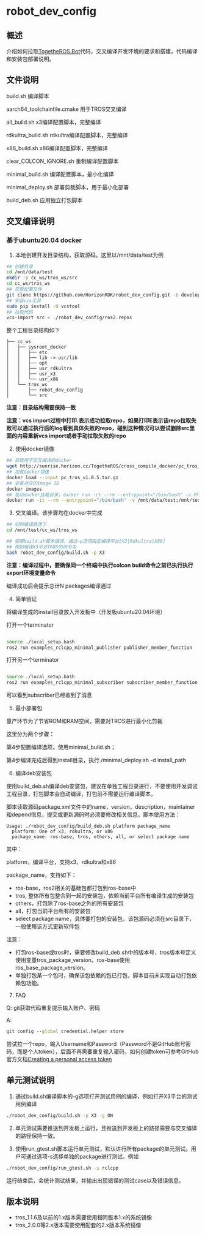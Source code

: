 # robot_dev_config

## 概述

介绍如何拉取[TogetheROS.Bot](https://developer.horizon.ai/api/v1/fileData/documents_tros/index.html)代码，交叉编译开发环境的要求和搭建，代码编译和安装包部署说明。

## 文件说明

build.sh 编译脚本

aarch64_toolchainfile.cmake 用于TROS交叉编译

all_build.sh x3编译配置脚本，完整编译

rdkultra_build.sh rdkultra编译配置脚本，完整编译

x86_build.sh x86编译配置脚本，完整编译

clear_COLCON_IGNORE.sh 重制编译配置脚本

minimal_build.sh 编译配置脚本，最小化编译

minimal_deploy.sh 部署剪裁脚本，用于最小化部署

build_deb.sh 应用独立打包脚本

## 交叉编译说明

### 基于ubuntu20.04 docker

1. 本地创建开发目录结构，获取源码。这里以/mnt/data/test为例

```bash
## 创建目录
cd /mnt/data/test
mkdir -p cc_ws/tros_ws/src
cd cc_ws/tros_ws
## 获取配置文件
git clone https://github.com/HorizonRDK/robot_dev_config.git -b develop
## 安装vcs工具
sudo pip install -U vcstool 
## 拉取代码
vcs-import src < ./robot_dev_config/ros2.repos 
```

整个工程目录结构如下

```text
├── cc_ws
│   ├── sysroot_docker
│   │   ├── etc
│   │   ├── lib -> usr/lib
│   │   ├── opt
│   │   ├── usr_rdkultra
│   │   ├── usr_x3
│   │   └── usr_x86
│   └── tros_ws
│       ├── robot_dev_config
│       └── src
```

**注意：目录结构需要保持一致**

**注意：vcs import过程中打印.表示成功拉取repo，如果打印E表示该repo拉取失败可以通过执行后的log看到具体失败的repo，碰到这种情况可以尝试删除src里面的内容重新vcs import或者手动拉取失败的repo**

2. 使用docker镜像

```bash
## 获取用于交叉编译的docker
wget http://sunrise.horizon.cc/TogetheROS/cross_compile_docker/pc_tros_v1.0.5.tar.gz
## 加载docker镜像
docker load --input pc_tros_v1.0.5.tar.gz
## 查看对应的image ID
docker images
## 启动docker挂载目录，docker run -it --rm --entrypoint="/bin/bash" -v PC本地目录:docker目录 imageID
docker run -it --rm --entrypoint="/bin/bash" -v /mnt/data/test:/mnt/test 725ec5a56ede
```

3. 交叉编译。该步骤均在docker中完成

```bash
## 切到编译路径下
cd /mnt/test/cc_ws/tros_ws

## 使用build.sh脚本编译，通过-p选项指定编译平台[X3|Rdkultra|X86]
## 例如编译X3平台TROS的命令为
bash robot_dev_config/build.sh -p X3
```

**注意：编译过程中，要确保同一个终端中执行colcon build命令之前已执行执行export环境变量命令**

编译成功后会提示总计N packages编译通过

4. 简单验证

将编译生成的install目录放入开发板中（开发板ubuntu20.04环境）

打开一个terminator
```bash

source ./local_setup.bash
ros2 run examples_rclcpp_minimal_publisher publisher_member_function

```

打开另一个terminator

```bash

source ./local_setup.bash
ros2 run examples_rclcpp_minimal_subscriber subscriber_member_function

```

可以看到subscriber已经收到了消息

5. 最小部署包

量产环节为了节省ROM和RAM空间，需要对TROS进行最小化剪裁

这里分为两个步骤：

  第4步配置编译选项，使用minimal_build.sh；

  第4步编译完成后得到install目录，执行./minimal_deploy.sh -d install_path

6. 编译deb安装包

使用build_deb.sh编译deb安装包，建议在单独工程目录进行，不要使用开发调试工程目录，打包脚本会自动编译，打包前不需要运行编译脚本。

脚本读取源码package.xml文件中的name，version，description，maintainer和depend信息，提交或更新源码时必须要修改相关信息。脚本使用方法：

```text
Usage: ./robot_dev_config/build_deb.sh platform package_name
  platform: One of x3, rdkultra, or x86
  package_name: ros-base, tros, others, all, or select package name
```

其中：

platform，编译平台，支持x3，rdkultra和x86

package_name，支持如下：

- ros-base，ros2相关的基础包都打包到ros-base中
- tros, 整体所有包整合到一起的安装包，依赖当前平台所有编译生成的安装包
- others，打包除了ros-base之外的所有安装包
- all，打包当前平台所有的安装包
- select package name，具体要打包的安装包，该包源码必须在src目录下，一般使用该方式更新软件包

注意：

- 打包ros-base或tros时，需要修改build_deb.sh中的版本号，tros版本号定义使用变量tros_package_version，ros-base使用ros_base_package_version。
- 单独打包某一个包时，确保该包依赖的包已打包，脚本目前未实现自动打包依赖包功能。

7. FAQ

Q: git获取代码重复提示输入账户、密码

A:

```bash
git config --global credential.helper store
```

尝试拉一个repo，输入Username和Password（Password不是GitHub账号密码，而是个人token），后面不再需要重复输入密码，如何创建token可参考GitHub官方文档[Creating a personal access token](https://docs.github.com/en/authentication/keeping-your-account-and-data-secure/creating-a-personal-access-token)

## 单元测试说明

1. 通过build.sh编译脚本的-g选项打开测试用例的编译，例如打开X3平台的测试用例编译

```bash
./robot_dev_config/build.sh -p X3 -g ON
```

2. 单元测试需要推送到开发板上运行，且推送到开发板上的路径需要与交叉编译的路径保持一致。

3. 使用run_gtest.sh脚本运行单元测试，默认进行所有package的单元测试。用户可通过选项-s选择单独的package进行测试。例如

```bash
./robot_dev_config/run_gtest.sh -s rclcpp
```

运行结束后，会统计测试结果，并输出出现错误的测试case以及错误信息。

## 版本说明

- tros_1.1.6及以前的1.x版本需要使用相同版本1.x的系统镜像
- tros_2.0.0等2.x版本需要使用配套的2.x版本系统镜像
